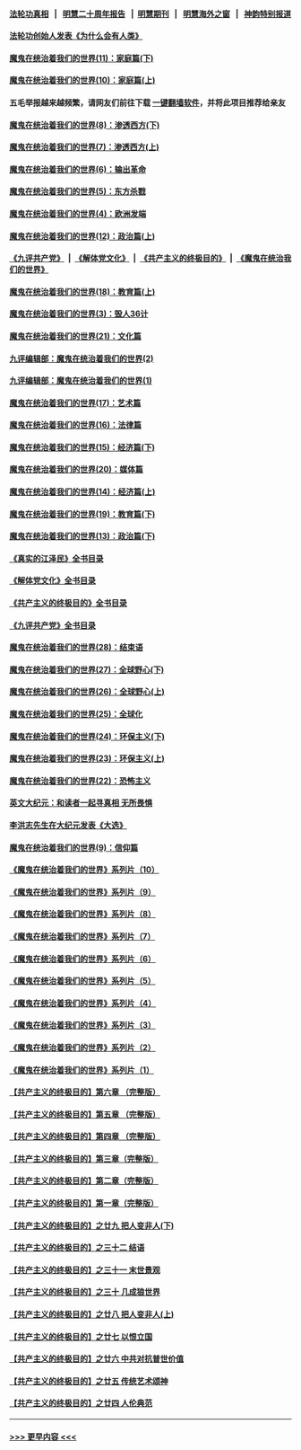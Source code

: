 #### [法轮功真相](https://github.com/gfw-breaker/truth/blob/master/README.md?t=0) &nbsp;&nbsp;|&nbsp;&nbsp; [明慧二十周年报告](https://github.com/gfw-breaker/mh-reports/blob/master/README.md?t=0) &nbsp;&nbsp;|&nbsp;&nbsp;[明慧期刊](https://github.com/gfw-breaker/mh-qikan) &nbsp;&nbsp;|&nbsp;&nbsp; [明慧海外之窗](https://github.com/gfw-breaker/mh-news/blob/master/README.md?t=0) &nbsp;&nbsp;|&nbsp;&nbsp; [神韵特别报道](https://github.com/gfw-breaker/mh-news/blob/master/shenyun.md?t=0)
#### [法轮功创始人发表《为什么会有人类》](../pages/nsc422/n13912117.md?t=02150643) 
#### [魔鬼在统治着我们的世界(11)：家庭篇(下)](../pages/nsc422/n10440961.md?t=02150643) 
#### [魔鬼在统治着我们的世界(10)：家庭篇(上)](../pages/nsc422/n10435448.md?t=02150643) 
#### 五毛举报越来越频繁，请网友们前往下载 [一键翻墙软件](https://github.com/gfw-breaker/ssr-accounts)，并将此项目推荐给亲友
#### [魔鬼在统治着我们的世界(8)：渗透西方(下)](../pages/nsc422/n10429603.md?t=02150643) 
#### [魔鬼在统治着我们的世界(7)：渗透西方(上)](../pages/nsc422/n10426013.md?t=02150643) 
#### [魔鬼在统治着我们的世界(6)：输出革命](../pages/nsc422/n10421536.md?t=02150643) 
#### [魔鬼在统治着我们的世界(5)：东方杀戮](../pages/nsc422/n10417707.md?t=02150643) 
#### [魔鬼在统治着我们的世界(4)：欧洲发端](../pages/nsc422/n10414890.md?t=02150643) 
#### [魔鬼在统治着我们的世界(12)：政治篇(上)](../pages/nsc422/n10444576.md?t=02150643) 
#### [《九评共产党》](https://github.com/begood0513/9ping.md/blob/master/README.md) &nbsp;|&nbsp; [《解体党文化》](../../../../jtdwh.md/blob/master/README.md)  &nbsp;|&nbsp; [《共产主义的终极目的》](../../../../gczydzjmd.md/blob/master/README.md) &nbsp;|&nbsp; [《魔鬼在统治我们的世界》](../../../../mgztzwmdsj.md/blob/master/README.md) 
#### [魔鬼在统治着我们的世界(18)：教育篇(上)](../pages/nsc422/n10526970.md?t=02150643) 
#### [魔鬼在统治着我们的世界(3)：毁人36计](../pages/nsc422/n10411583.md?t=02150643) 
#### [魔鬼在统治着我们的世界(21)：文化篇](../pages/nsc422/n10597706.md?t=02150643) 
#### [九评编辑部：魔鬼在统治着我们的世界(2)](../pages/nsc422/n10410036.md?t=02150643) 
#### [九评编辑部：魔鬼在统治着我们的世界(1)](../pages/nsc422/n10406825.md?t=02150643) 
#### [魔鬼在统治着我们的世界(17)：艺术篇](../pages/nsc422/n10499093.md?t=02150643) 
#### [魔鬼在统治着我们的世界(16)：法律篇](../pages/nsc422/n10485969.md?t=02150643) 
#### [魔鬼在统治着我们的世界(15)：经济篇(下)](../pages/nsc422/n10469975.md?t=02150643) 
#### [魔鬼在统治着我们的世界(20)：媒体篇](../pages/nsc422/n10586579.md?t=02150643) 
#### [魔鬼在统治着我们的世界(14)：经济篇(上)](../pages/nsc422/n10457370.md?t=02150643) 
#### [魔鬼在统治着我们的世界(19)：教育篇(下)](../pages/nsc422/n10564808.md?t=02150643) 
#### [魔鬼在统治着我们的世界(13)：政治篇(下)](../pages/nsc422/n10448270.md?t=02150643) 
#### [《真实的江泽民》全书目录](../pages/nsc422/n13721399.md?t=02150643) 
#### [《解体党文化》全书目录](../pages/nsc422/n13721157.md?t=02150643) 
#### [《共产主义的终极目的》全书目录](../pages/nsc422/n13721048.md?t=02150643) 
#### [《九评共产党》全书目录](../pages/nsc422/n13708085.md?t=02150643) 
#### [魔鬼在统治着我们的世界(28)：结束语](../pages/nsc422/n10936246.md?t=02150643) 
#### [魔鬼在统治着我们的世界(27)：全球野心(下)](../pages/nsc422/n10928319.md?t=02150643) 
#### [魔鬼在统治着我们的世界(26)：全球野心(上)](../pages/nsc422/n10900318.md?t=02150643) 
#### [魔鬼在统治着我们的世界(25)：全球化](../pages/nsc422/n10788205.md?t=02150643) 
#### [魔鬼在统治着我们的世界(24)：环保主义(下)](../pages/nsc422/n10695307.md?t=02150643) 
#### [魔鬼在统治着我们的世界(23)：环保主义(上)](../pages/nsc422/n10688613.md?t=02150643) 
#### [魔鬼在统治着我们的世界(22)：恐怖主义](../pages/nsc422/n10614727.md?t=02150643) 
#### [英文大纪元：和读者一起寻真相 无所畏惧](../pages/nsc422/n12542027.md?t=02150643) 
#### [李洪志先生在大纪元发表《大选》](../pages/nsc422/n12534746.md?t=02150643) 
#### [魔鬼在统治着我们的世界(9)：信仰篇](../pages/nsc422/n10432159.md?t=02150643) 
#### [《魔鬼在统治着我们的世界》系列片（10）](../pages/nsc422/n12292670.md?t=02150643) 
#### [《魔鬼在统治着我们的世界》系列片（9）](../pages/nsc422/n12290859.md?t=02150643) 
#### [《魔鬼在统治着我们的世界》系列片（8）](../pages/nsc422/n12287445.md?t=02150643) 
#### [《魔鬼在统治着我们的世界》系列片（7）](../pages/nsc422/n12283425.md?t=02150643) 
#### [《魔鬼在统治着我们的世界》系列片（6）](../pages/nsc422/n12282314.md?t=02150643) 
#### [《魔鬼在统治着我们的世界》系列片（5）](../pages/nsc422/n12281419.md?t=02150643) 
#### [《魔鬼在统治着我们的世界》系列片（4）](../pages/nsc422/n12274024.md?t=02150643) 
#### [《魔鬼在统治着我们的世界》系列片（3）](../pages/nsc422/n12271322.md?t=02150643) 
#### [《魔鬼在统治着我们的世界》系列片（2）](../pages/nsc422/n12269049.md?t=02150643) 
#### [《魔鬼在统治着我们的世界》系列片（1）](../pages/nsc422/n12267575.md?t=02150643) 
#### [【共产主义的终极目的】第六章 （完整版）](../pages/nsc422/n11428913.md?t=02150643) 
#### [【共产主义的终极目的】第五章 （完整版）](../pages/nsc422/n11428912.md?t=02150643) 
#### [【共产主义的终极目的】第四章 （完整版）](../pages/nsc422/n11428907.md?t=02150643) 
#### [【共产主义的终极目的】第三章（完整版）](../pages/nsc422/n11428848.md?t=02150643) 
#### [【共产主义的终极目的】第二章（完整版）](../pages/nsc422/n11428831.md?t=02150643) 
#### [【共产主义的终极目的】第一章（完整版）](../pages/nsc422/n11417651.md?t=02150643) 
#### [【共产主义的终极目的】之廿九 把人变非人(下)](../pages/nsc422/n11344140.md?t=02150643) 
#### [【共产主义的终极目的】之三十二 结语](../pages/nsc422/n11360535.md?t=02150643) 
#### [【共产主义的终极目的】之三十一 末世景观](../pages/nsc422/n11351129.md?t=02150643) 
#### [【共产主义的终极目的】之三十 几成狼世界](../pages/nsc422/n11348280.md?t=02150643) 
#### [【共产主义的终极目的】之廿八 把人变非人(上)](../pages/nsc422/n11340492.md?t=02150643) 
#### [【共产主义的终极目的】之廿七 以恨立国](../pages/nsc422/n11336944.md?t=02150643) 
#### [【共产主义的终极目的】之廿六 中共对抗普世价值](../pages/nsc422/n11324785.md?t=02150643) 
#### [【共产主义的终极目的】之廿五 传统艺术颂神](../pages/nsc422/n11296396.md?t=02150643) 
#### [【共产主义的终极目的】之廿四 人伦典范](../pages/nsc422/n11296397.md?t=02150643) 

----
#### [ >>> 更早内容 <<< ](../indexes/nsc422-earlier.md)
